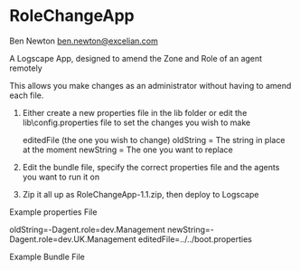 # RoleChangeApp
Ben Newton
ben.newton@excelian.com

A Logscape App, designed to amend the Zone and Role of an agent remotely

This allows you make changes as an administrator without having to amend each file.

1. Either create a new properties file in the lib folder or edit the lib\config.properties file to set the changes you wish to make
   
   editedFile (the one you wish to change)
   oldString = The string in place at the moment
   newString = The one you want to replace

2. Edit the bundle file, specify the correct properties file and the agents you want to run it on

3. Zip it all up as RoleChangeApp-1.1.zip, then deploy to Logscape

Example properties File

oldString=-Dagent.role=dev.Management
newString=-Dagent.role=dev.UK.Management
editedFile=../../boot.properties

Example Bundle File
